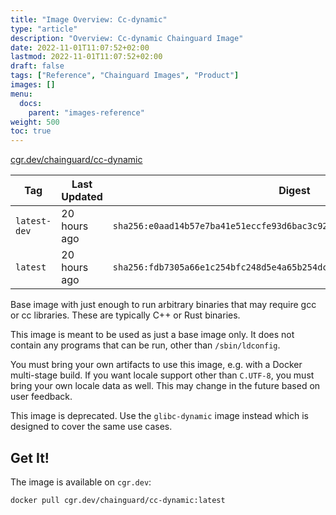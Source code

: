 ```yaml
---
title: "Image Overview: Cc-dynamic"
type: "article"
description: "Overview: Cc-dynamic Chainguard Image"
date: 2022-11-01T11:07:52+02:00
lastmod: 2022-11-01T11:07:52+02:00
draft: false
tags: ["Reference", "Chainguard Images", "Product"]
images: []
menu:
  docs:
    parent: "images-reference"
weight: 500
toc: true
---
```


[cgr.dev/chainguard/cc-dynamic](https://github.com/chainguard-images/images/tree/main/images/cc-dynamic)

| Tag          | Last Updated | Digest                                                                    |
|--------------|--------------|---------------------------------------------------------------------------|
| `latest-dev` | 20 hours ago | `sha256:e0aad14b57e7ba41e51eccfe93d6bac3c928a34cb2d8e056a69869e074f83f01` |
| `latest`     | 20 hours ago | `sha256:fdb7305a66e1c254bfc248d5e4a65b254dc7c5dcc1e6cdb97b391efb3bfcc1b1` |



Base image with just enough to run arbitrary binaries that may require gcc or cc libraries.
These are typically C++ or Rust binaries.

This image is meant to be used as just a base image only. It does not contain any programs that can be run, other than `/sbin/ldconfig`.

You must bring your own artifacts to use this image, e.g. with a Docker multi-stage build. If you want locale support other than `C.UTF-8`, you must bring your own locale data as well. This may change in the future based on user feedback.

This image is deprecated.  Use the `glibc-dynamic` image instead which is designed to cover the same use cases.

## Get It!

The image is available on `cgr.dev`:

```
docker pull cgr.dev/chainguard/cc-dynamic:latest
```
